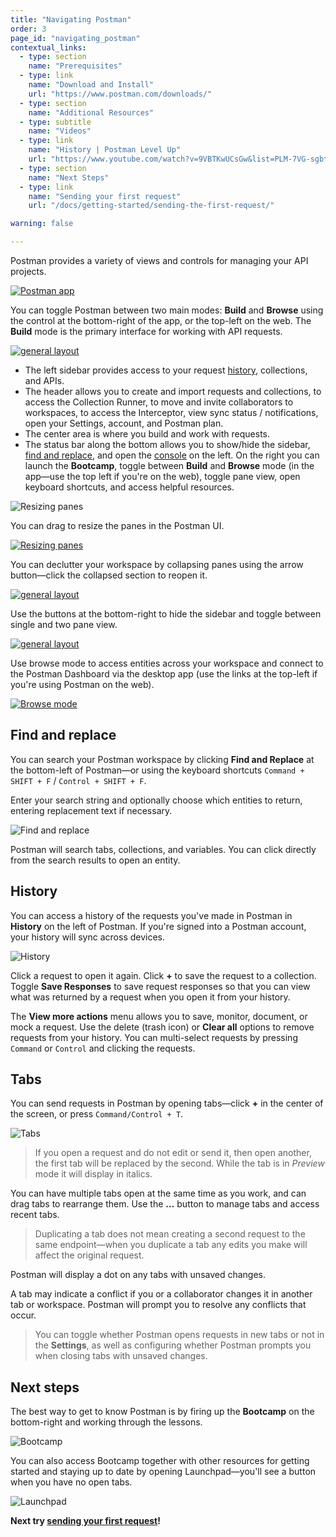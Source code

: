 ```yaml
---
title: "Navigating Postman"
order: 3
page_id: "navigating_postman"
contextual_links:
  - type: section
    name: "Prerequisites"
  - type: link
    name: "Download and Install"
    url: "https://www.postman.com/downloads/"
  - type: section
    name: "Additional Resources"
  - type: subtitle
    name: "Videos"
  - type: link
    name: "History | Postman Level Up"
    url: "https://www.youtube.com/watch?v=9VBTKwUCsGw&list=PLM-7VG-sgbtC5tNXxd28cmePSa9BYwqeU&index=4"
  - type: section
    name: "Next Steps"
  - type: link
    name: "Sending your first request"
    url: "/docs/getting-started/sending-the-first-request/"

warning: false

---
```


Postman provides a variety of views and controls for managing your API projects.

[![Postman app](https://assets.postman.com/postman-docs/app-overview-console-open.jpg)](https://assets.postman.com/postman-docs/app-overview-console-open.jpg)

You can toggle Postman between two main modes: __Build__ and __Browse__ using the control at the bottom-right of the app, or the top-left on the web. The __Build__ mode is the primary interface for working with API requests.

[![general layout](https://assets.postman.com/postman-docs/59046674.jpg)](https://assets.postman.com/postman-docs/59046674.jpg)

* The left sidebar provides access to your request [history](#history), collections, and APIs.
* The header allows you to create and import requests and collections, to access the Collection Runner, to move and invite collaborators to workspaces, to access the Interceptor, view sync status / notifications, open your Settings, account, and Postman plan.
* The center area is where you build and work with requests.
* The status bar along the bottom allows you to show/hide the sidebar, [find and replace](#find-and-replace), and open the [console](/docs/sending-requests/troubleshooting-api-requests/) on the left. On the right you can launch the __Bootcamp__, toggle between __Build__ and __Browse__ mode (in the app—use the top left if you're on the web), toggle pane view, open keyboard shortcuts, and access helpful resources.

![Resizing panes](https://assets.postman.com/postman-docs/resizing-panes-app.gif)

You can drag to resize the panes in the Postman UI.

[![Resizing panes](https://assets.postman.com/postman-docs/panes-resized.jpg)](https://assets.postman.com/postman-docs/panes-resized.jpg)

You can declutter your workspace by collapsing panes using the arrow button—click the collapsed section to reopen it.

[![general layout](https://assets.postman.com/postman-docs/sidebar-collapsed.jpg)](https://assets.postman.com/postman-docs/sidebar-collapsed.jpg)

Use the buttons at the bottom-right to hide the sidebar and toggle between single and two pane view.

[![general layout](https://assets.postman.com/postman-docs/split-pane-view.jpg)](https://assets.postman.com/postman-docs/split-pane-view.jpg)

Use browse mode to access entities across your workspace and connect to the Postman Dashboard via the desktop app (use the links at the top-left if you're using Postman on the web).

[![Browse mode](https://assets.postman.com/postman-docs/browse-mode-in-app.jpg)](https://assets.postman.com/postman-docs/browse-mode-in-app.jpg)

## Find and replace

You can search your Postman workspace by clicking __Find and Replace__ at the bottom-left of Postman—or using the keyboard shortcuts `Command + SHIFT + F` / `Control + SHIFT + F`.

Enter your search string and optionally choose which entities to return, entering replacement text if necessary.

![Find and replace](https://assets.postman.com/postman-docs/find-and-replace-tab.jpg)

Postman will search tabs, collections, and variables. You can click directly from the search results to open an entity.

## History

You can access a history of the requests you've made in Postman in __History__ on the left of Postman. If you're signed into a Postman account, your history will sync across devices.

![History](https://assets.postman.com/postman-docs/history-in-app.jpg)

Click a request to open it again. Click __+__ to save the request to a collection. Toggle __Save Responses__ to save request responses so that you can view what was returned by a request when you open it from your history.

The __View more actions__ menu allows you to save, monitor, document, or mock a request. Use the delete (trash icon) or __Clear all__ options to remove requests from your history. You can multi-select requests by pressing `Command` or `Control` and clicking the requests.

## Tabs

You can send requests in Postman by opening tabs—click __+__ in the center of the screen, or press `Command/Control + T`.

![Tabs](https://assets.postman.com/postman-docs/open-unsaved-tab-options.jpg)

> If you open a request and do not edit or send it, then open another, the first tab will be replaced by the second. While the tab is in _Preview_ mode it will display in italics.

You can have multiple tabs open at the same time as you work, and can drag tabs to rearrange them. Use the __...__ button to manage tabs and access recent tabs.

> Duplicating a tab does not mean creating a second request to the same endpoint—when you duplicate a tab any edits you make will affect the original request.

Postman will display a dot on any tabs with unsaved changes.

A tab may indicate a conflict if you or a collaborator changes it in another tab or workspace. Postman will prompt you to resolve any conflicts that occur.

> You can toggle whether Postman opens requests in new tabs or not in the __Settings__, as well as configuring whether Postman prompts you when closing tabs with unsaved changes.

## Next steps

The best way to get to know Postman is by firing up the __Bootcamp__ on the bottom-right and working through the lessons.

![Bootcamp](https://assets.postman.com/postman-docs/bootcamp-overview-app.jpg)

You can also access Bootcamp together with other resources for getting started and staying up to date by opening Launchpad—you'll see a button when you have no open tabs.

![Launchpad](https://assets.postman.com/postman-docs/launchpad-open-app.jpg)

__Next try [sending your first request](/docs/getting-started/sending-the-first-request/)!__
